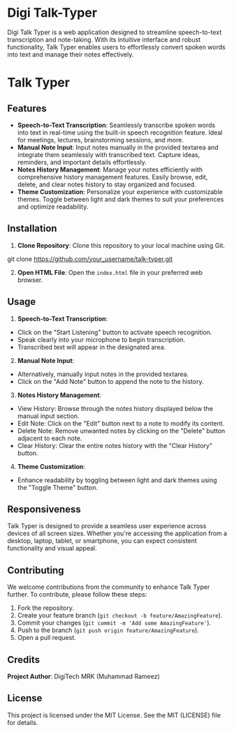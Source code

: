 # Digi Talk-Typer

Digi Talk Typer is a web application designed to streamline speech-to-text transcription and note-taking. With its intuitive interface and robust functionality, Talk Typer enables users to effortlessly convert spoken words into text and manage their notes effectively.
# Talk Typer

## Features
- **Speech-to-Text Transcription**: Seamlessly transcribe spoken words into text in real-time using the built-in speech recognition feature. Ideal for meetings, lectures, brainstorming sessions, and more.
- **Manual Note Input**: Input notes manually in the provided textarea and integrate them seamlessly with transcribed text. Capture ideas, reminders, and important details effortlessly.
- **Notes History Management**: Manage your notes efficiently with comprehensive history management features. Easily browse, edit, delete, and clear notes history to stay organized and focused.
- **Theme Customization**: Personalize your experience with customizable themes. Toggle between light and dark themes to suit your preferences and optimize readability.

## Installation
1. **Clone Repository**: Clone this repository to your local machine using Git.

git clone https://github.com/your_username/talk-typer.git

2. **Open HTML File**: Open the `index.html` file in your preferred web browser.

## Usage
1. **Speech-to-Text Transcription**:
- Click on the "Start Listening" button to activate speech recognition.
- Speak clearly into your microphone to begin transcription.
- Transcribed text will appear in the designated area.

2. **Manual Note Input**:
- Alternatively, manually input notes in the provided textarea.
- Click on the "Add Note" button to append the note to the history.

3. **Notes History Management**:
- View History: Browse through the notes history displayed below the manual input section.
- Edit Note: Click on the "Edit" button next to a note to modify its content.
- Delete Note: Remove unwanted notes by clicking on the "Delete" button adjacent to each note.
- Clear History: Clear the entire notes history with the "Clear History" button.

4. **Theme Customization**:
- Enhance readability by toggling between light and dark themes using the "Toggle Theme" button.

## Responsiveness
Talk Typer is designed to provide a seamless user experience across devices of all screen sizes. Whether you're accessing the application from a desktop, laptop, tablet, or smartphone, you can expect consistent functionality and visual appeal.

## Contributing
We welcome contributions from the community to enhance Talk Typer further. To contribute, please follow these steps:
1. Fork the repository.
2. Create your feature branch (`git checkout -b feature/AmazingFeature`).
3. Commit your changes (`git commit -m 'Add some AmazingFeature'`).
4. Push to the branch (`git push origin feature/AmazingFeature`).
5. Open a pull request.

## Credits
**Project Author**: DigiTech MRK (Muhammad Rameez)

## License
This project is licensed under the MIT License. See the MIT (LICENSE) file for details.
